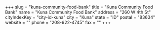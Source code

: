+++
slug = "kuna-community-food-bank"
title = "Kuna Community Food Bank"
name = "Kuna Community Food Bank"
address = "260 W 4th St"
cityIndexKey = "city-id-kuna"
city = "Kuna"
state = "ID"
postal = "83634"
website = ""
phone = "208-922-4745"
fax = ""
+++
